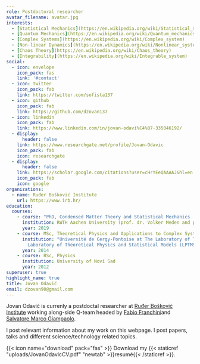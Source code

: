 ```yaml
---
role: Postdoctoral researcher
avatar_filename: avatar.jpg
interests:
  - [Statistical Mechanics](https://en.wikipedia.org/wiki/Statistical_mechanics)
  - [Quantum Mechanics](https://en.wikipedia.org/wiki/Quantum_mechanics)
  - [Complex Systems](https://en.wikipedia.org/wiki/Complex_system)
  - [Non-linear Dynamics](https://en.wikipedia.org/wiki/Nonlinear_system)
  - [Chaos Theory](https://en.wikipedia.org/wiki/Chaos_theory)
  - [Integrability](https://en.wikipedia.org/wiki/Integrable_system)
social:
  - icon: envelope
    icon_pack: fas
    link: '#contact'
  - icon: twitter
    icon_pack: fab
    link: https://twitter.com/sofista137
  - icon: github
    icon_pack: fab
    link: https://github.com/dzovan137
  - icon: linkedin
    icon_pack: fab
    link: https://www.linkedin.com/in/jovan-odavi%C4%87-335046192/
  - display:
      header: false
    link: https://www.researchgate.net/profile/Jovan-Odavic
    icon_pack: fab
    icon: researchgate
  - display:
      header: false
    link: https://scholar.google.com/citations?user=cHrYEeQAAAAJ&hl=en
    icon_pack: fab
    icon: google
organizations:
  - name: Ruđer Bošković Institute
    url: https://www.irb.hr/
education:
  courses:
    - course: "PhD, Condensed Matter Theory and Statistical Mechanics  "
      institution: RWTH Aachen University (prof. dr. Volker Meden and prof. dr. Nicole Helbig)
      year: 2019
    - course: MSc, Theoretical Physics and Applications to Complex Systems
      institution: "Université de Cergy-Pontoise at The Laboratory of Theoretical Physics and Modelling - LPTM (prof. dr. Laura Hernández), and Université Paris-Sud 11 at The
        Laboratory of Theoretical Physics and Statistical Models (LPTMS) (prof. dr. Raoul Santachiara) "
      year: 2014
    - course: BSc, Physics
      institution: University of Novi Sad
      year: 2012
superuser: true
highlight_name: true
title: Jovan Odavić
email: dzovan90@gmail.com
---
```

Jovan Odavić is currenly a postdoctal researcher at [Ruđer Bošković Institute](https://www.irb.hr/) working along-side Q-team headed by [Fabio Franchini](https://people.sissa.it/~ffranchi/)and [Salvatore Marco Giampaolo](https://scholar.google.com/citations?hl=en&user=CnMWs20AAAAJ&view_op=list_works&sortby=pubdate). 


 I post relevant information about my work on this webpage. I post papers, talks and different science/technology related topics. 



{{< icon name="download" pack="fas" >}} Download my {{< staticref "uploads/JovanOdavicCV.pdf" "newtab" >}}resumé{{< /staticref >}}.
